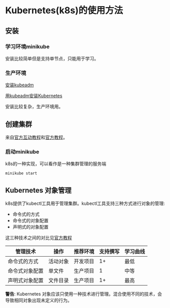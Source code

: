 # Kubernetes(k8s)的使用方法

## 安装

### 学习环境minikube

安装比较简单但是支持单节点，只能用于学习。

### 生产环境

[安装kubeadm](https://kubernetes.io/docs/setup/production-environment/tools/kubeadm/install-kubeadm/)

[用kubeadm安装Kubernetes](https://kubernetes.io/docs/setup/production-environment/tools/kubeadm/create-cluster-kubeadm/)

安装比较复杂，生产环境用。

## 创建集群

来自[官方互动教程](https://kubernetes.io/docs/tutorials/kubernetes-basics/create-cluster/cluster-interactive/)和[官方教程](https://kubernetes.io/docs/tutorials/hello-minikube/)。

### 启动minikube

k8s的一种实现，可以看作是一种集群管理的服务端

```shell
minikube start
```

## Kubernetes 对象管理

k8s提供了kubectl工具用于管理集群。kubectl工具支持三种方式进行对象的管理:

* 命令式的方式
* 命令式的对象配置
* 声明式的对象配置

这三种技术之间的对比见[官方教程](https://kubernetes.io/zh/docs/tutorials/object-management-kubectl/object-management/)

管理技术|操作|推荐环境|支持撰写|学习曲线
-|-|-|-|-
命令式的方式|活动对象|开发项目|1+|最低
命令式对象配置|单文件|生产项目|1|中等
声明式对象配置|文件目录|生产项目|1+|最高

**警告**: Kubernetes 对象应该只使用一种技术进行管理。混合使用不同的技术，会导致相同对象出现未定义的行为。

